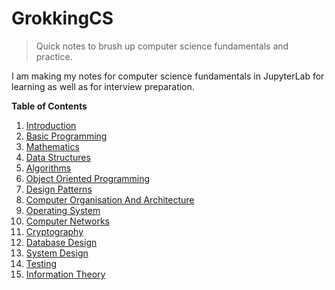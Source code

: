 # GrokkingCS

> Quick notes to brush up computer science fundamentals and practice.

I am making my notes for computer science fundamentals in JupyterLab for learning as well as for interview preparation.

**Table of Contents**

1. [Introduction](00-introduction/README.md)
2. [Basic Programming](01-basic-programming/README.md)
3. [Mathematics](02-mathematics/README.md)
4. [Data Structures](03-data-structures/README.md)
5. [Algorithms](04-algorithms/README.md)
6. [Object Oriented Programming](05-object-oriented-programming/README.md)
7. [Design Patterns](06-design-patterns/README.md)
8. [Computer Organisation And Architecture](07-computer-organisation-and-architecture/README.md)
9. [Operating System](08-operating-system/README.md)
10. [Computer Networks](09-computer-networks/README.md)
11. [Cryptography](10-cryptography/README.md)
12. [Database Design](11-database-design/README.md)
13. [System Design](12-system-design/README.md)
14. [Testing](13-testing/README.md)
15. [Information Theory](14-information-theory/README.md)
